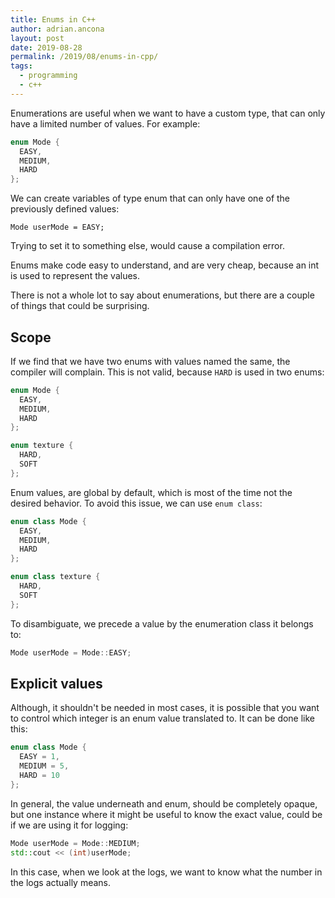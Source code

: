 ```yaml
---
title: Enums in C++
author: adrian.ancona
layout: post
date: 2019-08-28
permalink: /2019/08/enums-in-cpp/
tags:
  - programming
  - c++
---
```


Enumerations are useful when we want to have a custom type, that can only have a limited number of values. For example:

```cpp
enum Mode {
  EASY,
  MEDIUM,
  HARD
};
```

We can create variables of type enum that can only have one of the previously defined values:

```
Mode userMode = EASY;
```

<!--more-->

Trying to set it to something else, would cause a compilation error.

Enums make code easy to understand, and are very cheap, because an int is used to represent the values.

There is not a whole lot to say about enumerations, but there are a couple of things that could be surprising.

## Scope

If we find that we have two enums with values named the same, the compiler will complain. This is not valid, because `HARD` is used in two enums:

```cpp
enum Mode {
  EASY,
  MEDIUM,
  HARD
};

enum texture {
  HARD,
  SOFT
};
```

Enum values, are global by default, which is most of the time not the desired behavior. To avoid this issue, we can use `enum class`:

```cpp
enum class Mode {
  EASY,
  MEDIUM,
  HARD
};

enum class texture {
  HARD,
  SOFT
};
```

To disambiguate, we precede a value by the enumeration class it belongs to:

```cpp
Mode userMode = Mode::EASY;
```

## Explicit values

Although, it shouldn't be needed in most cases, it is possible that you want to control which integer is an enum value translated to. It can be done like this:

```cpp
enum class Mode {
  EASY = 1,
  MEDIUM = 5,
  HARD = 10
};
```

In general, the value underneath and enum, should be completely opaque, but one instance where it might be useful to know the exact value, could be if we are using it for logging:

```cpp
Mode userMode = Mode::MEDIUM;
std::cout << (int)userMode;
```

In this case, when we look at the logs, we want to know what the number in the logs actually means.
